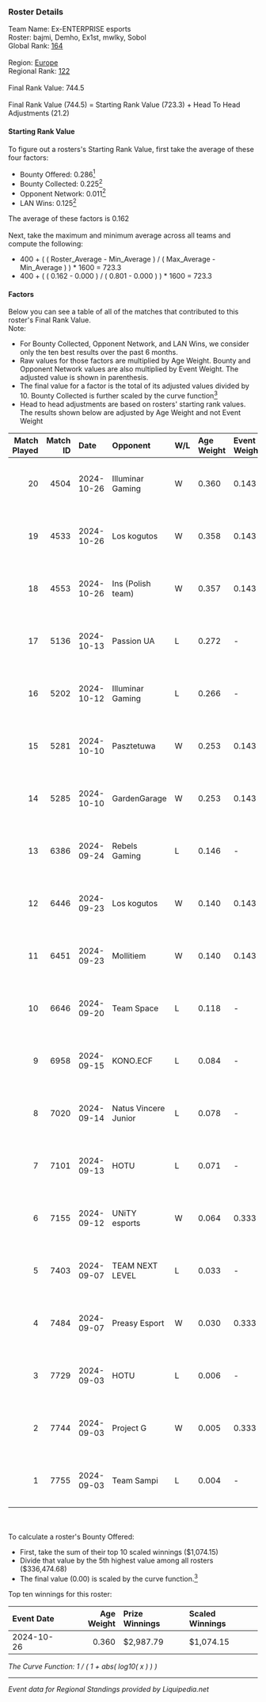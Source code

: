 ### Roster Details<br />
Team Name: Ex-ENTERPRISE esports<br />
Roster: bajmi, Demho, Ex1st, mwlky, Sobol<br />
Global Rank: [164](../standings_global.md)<br />
<br />
Region: [Europe]( ../standings_europe.md)<br />
Regional Rank: [122]( ../standings_europe.md)<br />
<br />
Final Rank Value:  744.5<br />
<br />
Final Rank Value (744.5) = Starting Rank Value (723.3) + Head To Head Adjustments (21.2)<br />

#### Starting Rank Value<br />
To figure out a rosters's Starting Rank Value, first take the average of these four factors:<br />
- Bounty Offered: 0.286[<sup>1</sup>](#table2)
- Bounty Collected: 0.225[<sup>2</sup>](#table1)
- Opponent Network: 0.011[<sup>2</sup>](#table1)
- LAN Wins: 0.125[<sup>2</sup>](#table1)

The average of these factors is 0.162<br />
<br />
Next, take the maximum and minimum average across all teams and compute the following:<br />
- 400 + ( ( Roster_Average - Min_Average ) / ( Max_Average - Min_Average ) ) * 1600 = 723.3
- 400 + ( ( 0.162 - 0.000 ) / ( 0.801 - 0.000 ) ) * 1600 = 723.3


#### Factors<br />
Below you can see a table of all of the matches that contributed to this roster's Final Rank Value.<br />
Note:<br />

- For Bounty Collected, Opponent Network, and LAN Wins, we consider only the ten best results over the past 6 months.
- Raw values for those factors are multiplied by Age Weight. Bounty and Opponent Network values are also multiplied by Event Weight. The adjusted value is shown in parenthesis.
- The final value for a factor is the total of its adjusted values divided by 10. Bounty Collected is further scaled by the curve function[<sup>3</sup>](#curveFunction)
- Head to head adjustments are based on rosters' starting rank values. The results shown below are adjusted by Age Weight and not Event Weight
<span id="table1"></span><br />


| Match Played | Match ID | Date       | Opponent             | W/L | Age Weight | Event Weight | Bounty Collected | Opponent Network | LAN Wins  | H2H Adj. | Roster                             |
| -: | -: | :- | :- | :- | :- | :- | :- | :- | :- | -: | :- |
|           20 |     4504 | 2024-10-26 | Illuminar Gaming     | W   | 0.360      | 0.143        | 0.007 (0.000)    | 0.593 (0.030)    | 1 (0.360) |     7.75 | bajmi, Demho, Ex1st, mwlky, Sobol  |
|           19 |     4533 | 2024-10-26 | Los kogutos          | W   | 0.358      | 0.143        | 0.032 (0.002)    | 0.527 (0.027)    | 1 (0.358) |     8.66 | bajmi, Demho, Ex1st, mwlky, Sobol  |
|           18 |     4553 | 2024-10-26 | Ins (Polish team)    | W   | 0.357      | 0.143        | 0.004 (0.000)    | 0.280 (0.014)    | 1 (0.357) |     4.91 | bajmi, Demho, Ex1st, mwlky, Sobol  |
|           17 |     5136 | 2024-10-13 | Passion UA           | L   | 0.272      | -            | -                | -                | -         |    -1.30 | bajmi, Demho, Ex1st, mwlky, Sobol  |
|           16 |     5202 | 2024-10-12 | Illuminar Gaming     | L   | 0.266      | -            | -                | -                | -         |    -2.50 | bajmi, Demho, Ex1st, mwlky, Sobol  |
|           15 |     5281 | 2024-10-10 | Pasztetuwa           | W   | 0.253      | 0.143        | 0.000 (0.000)    | 0.008 (0.000)    | 0 (0.000) |     1.10 | bajmi, Demho, Ex1st, mwlky, Sobol  |
|           14 |     5285 | 2024-10-10 | GardenGarage         | W   | 0.253      | 0.143        | 0.001 (0.000)    | 0.413 (0.015)    | 0 (0.000) |     4.21 | bajmi, Demho, Ex1st, mwlky, Sobol  |
|           13 |     6386 | 2024-09-24 | Rebels Gaming        | L   | 0.146      | -            | -                | -                | -         |    -2.19 | Demho, Ex1st, mwlky, sk1tt, Sobol  |
|           12 |     6446 | 2024-09-23 | Los kogutos          | W   | 0.140      | 0.143        | 0.032 (0.001)    | 0.527 (0.011)    | 0 (0.000) |     3.66 | Demho, Ex1st, mwlky, sk1tt, Sobol  |
|           11 |     6451 | 2024-09-23 | Mollitiem            | W   | 0.140      | 0.143        | 0.000 (0.000)    | 0.000 (0.000)    | 0 (0.000) |     0.63 | Demho, Ex1st, mwlky, sk1tt, Sobol  |
|           10 |     6646 | 2024-09-20 | Team Space           | L   | 0.118      | -            | -                | -                | -         |    -2.89 | bajmi, Demho, Ex1st, m4tthi, Sobol |
|            9 |     6958 | 2024-09-15 | KONO.ECF             | L   | 0.084      | -            | -                | -                | -         |    -0.65 | bajmi, Demho, Ex1st, mwlky, Sobol  |
|            8 |     7020 | 2024-09-14 | Natus Vincere Junior | L   | 0.078      | -            | -                | -                | -         |    -0.52 | bajmi, Demho, Ex1st, mwlky, Sobol  |
|            7 |     7101 | 2024-09-13 | HOTU                 | L   | 0.071      | -            | -                | -                | -         |    -1.10 | bajmi, Demho, Ex1st, m4tthi, Sobol |
|            6 |     7155 | 2024-09-12 | UNiTY esports        | W   | 0.064      | 0.333        | 0.025 (0.001)    | 0.412 (0.009)    | 0 (0.000) |     1.31 | bajmi, Demho, Ex1st, mwlky, Sobol  |
|            5 |     7403 | 2024-09-07 | TEAM NEXT LEVEL      | L   | 0.033      | -            | -                | -                | -         |    -0.34 | bajmi, Demho, Ex1st, fr3nd, Sobol  |
|            4 |     7484 | 2024-09-07 | Preasy Esport        | W   | 0.030      | 0.333        | 0.012 (0.000)    | 0.710 (0.007)    | 0 (0.000) |     0.59 | bajmi, Demho, Ex1st, mwlky, Sobol  |
|            3 |     7729 | 2024-09-03 | HOTU                 | L   | 0.006      | -            | -                | -                | -         |    -0.10 | bajmi, Demho, Ex1st, fr3nd, Sobol  |
|            2 |     7744 | 2024-09-03 | Project G            | W   | 0.005      | 0.333        | 0.000 (0.000)    | 0.000 (0.000)    | 0 (0.000) |     0.02 | bajmi, Demho, Ex1st, mwlky, Sobol  |
|            1 |     7755 | 2024-09-03 | Team Sampi           | L   | 0.004      | -            | -                | -                | -         |    -0.05 | bajmi, Demho, Ex1st, fr3nd, Sobol  |

<br />
<span id="table2"></span><br />
To calculate a roster's Bounty Offered:<br />

- First, take the sum of their top 10 scaled winnings ($1,074.15)
- Divide that value by the 5th highest value among all rosters ($336,474.68)
- The final value (0.00) is scaled by the curve function.[<sup>3</sup>](#curveFunction)

Top ten winnings for this roster:<br />

| Event Date | Age Weight | Prize Winnings | Scaled Winnings |
| :- | -: | :- | :- |
| 2024-10-26 |      0.360 | $2,987.79      | $1,074.15       |


<span id="curveFunction"></span>_The Curve Function: 1 / ( 1 + abs( log10( x ) ) )_<br />

---
_Event data for Regional Standings provided by Liquipedia.net_<br />
